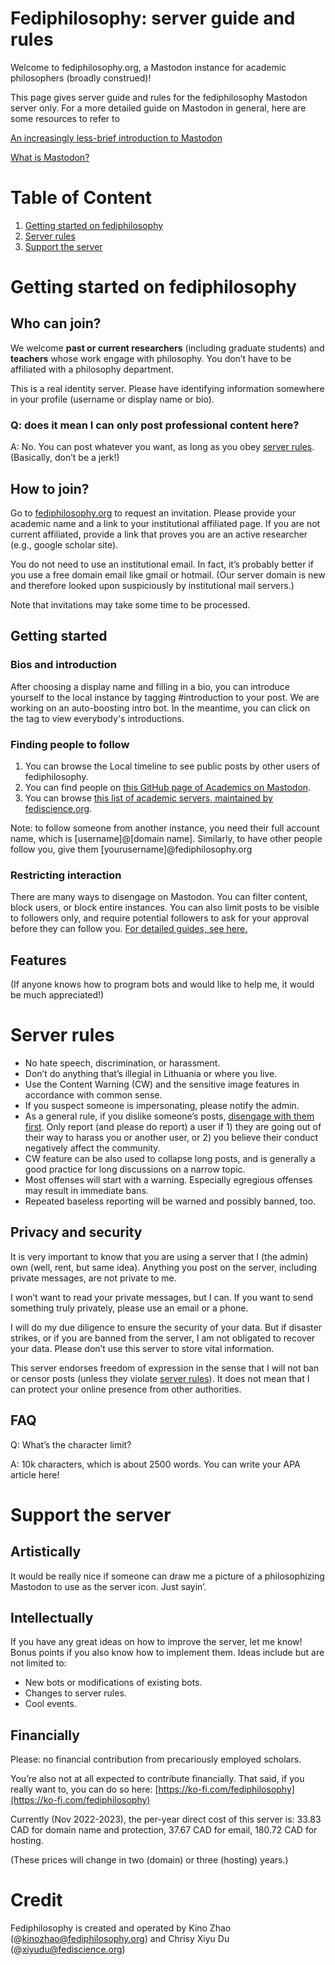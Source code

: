 # Fediphilosophy: server guide and rules

Welcome to fediphilosophy.org, a Mastodon instance for academic philosophers (broadly construed)!

This page gives server guide and rules for the fediphilosophy Mastodon server only. For a more detailed guide on Mastodon in general, here are some resources to refer to

[An increasingly less-brief introduction to Mastodon](https://gist.github.com/joyeusenoelle/74f6e6c0f349651349a0df9ae4582969)

[What is Mastodon?](https://docs.joinmastodon.org/)

# Table of Content
1. [Getting started on fediphilosophy](#getting-started-on-fediphilosophy)
2. [Server rules](#server-rules)
3. [Support the server](#support-the-server)

# Getting started on fediphilosophy

## Who can join?

We welcome **past or current researchers** (including graduate students) and **teachers** whose work engage with philosophy. You don’t have to be affiliated with a philosophy department.

This is a real identity server. Please have identifying information somewhere in your profile (username or display name or bio).

### Q: does it mean I can only post professional content here?

A: No. You can post whatever you want, as long as you obey [server rules](#server-rules). (Basically, don’t be a jerk!)

## How to join?

Go to [fediphilosophy.org](http://fediphilosophy.org) to request an invitation. Please provide your academic name and a link to your institutional affiliated page. If you are not current affiliated, provide a link that proves you are an active researcher (e.g., google scholar site).

You do not need to use an institutional email. In fact, it’s probably better if you use a free domain email like gmail or hotmail. (Our server domain is new and therefore looked upon suspiciously by institutional mail servers.)

Note that invitations may take some time to be processed.

## Getting started

### Bios and introduction

After choosing a display name and filling in a bio, you can introduce yourself to the local instance by tagging #introduction to your post. We are working on an auto-boosting intro bot. In the meantime, you can click on the tag to view everybody's introductions.

### Finding people to follow

1. You can browse the Local timeline to see public posts by other users of fediphilosophy.
2. You can find people on [this GitHub page of Academics on Mastodon](https://github.com/nathanlesage/academics-on-mastodon).
3. You can browse [this list of academic servers, maintained by fediscience.org](https://fediscience.org/server-list.html).

Note: to follow someone from another instance, you need their full account name, which is [username]@[domain name]. Similarly, to have other people follow you, give them [yourusername]@fediphilosophy.org

### Restricting interaction

There are many ways to disengage on Mastodon. You can filter content, block users, or block entire instances. You can also limit posts to be visible to followers only, and require potential followers to ask for your approval before they can follow you. [For detailed guides, see here.](https://docs.joinmastodon.org/user/moderating/)

## Features

(If anyone knows how to program bots and would like to help me, it would be much appreciated!)

# Server rules

- No hate speech, discrimination, or harassment.
- Don’t do anything that’s illegial in Lithuania or where you live.
- Use the Content Warning (CW) and the sensitive image features in accordance with common sense.
- If you suspect someone is impersonating, please notify the admin.
- As a general rule, if you dislike someone’s posts, [disengage with them first](#restricting-interaction). Only report (and please do report) a user if 1) they are going out of their way to harass you or another user, or 2) you believe their conduct negatively affect the community.
- CW feature can be also used to collapse long posts, and is generally a good practice for long discussions on a narrow topic.
- Most offenses will start with a warning. Especially egregious offenses may result in immediate bans.
- Repeated baseless reporting will be warned and possibly banned, too.

## Privacy and security

<aside>
It is very important to know that you are using a server that I (the admin) own (well, rent, but same idea). Anything you post on the server, including private messages, are not private to me.

</aside>

I won’t want to read your private messages, but I can. If you want to send something truly privately, please use an email or a phone.

I will do my due diligence to ensure the security of your data. But if disaster strikes, or if you are banned from the server, I am not obligated to recover your data. Please don’t use this server to store vital information.

This server endorses freedom of expression in the sense that I will not ban or censor posts (unless they violate [server rules](#server-rules)). It does not mean that I can protect your online presence from other authorities.

## FAQ

Q: What’s the character limit?

A: 10k characters, which is about 2500 words. You can write your APA article here!

# Support the server

## Artistically

It would be really nice if someone can draw me a picture of a philosophizing Mastodon to use as the server icon. Just sayin’.

## Intellectually

If you have any great ideas on how to improve the server, let me know! Bonus points if you also know how to implement them. Ideas include but are not limited to:

- New bots or modifications of existing bots.
- Changes to server rules.
- Cool events.

## Financially

Please: no financial contribution from precariously employed scholars.

You’re also not at all expected to contribute financially. That said, if you really want to, you can do so here: [https://ko-fi.com/fediphilosophy](https://ko-fi.com/fediphilosophy)

Currently (Nov 2022-2023), the per-year direct cost of this server is: 33.83 CAD for domain name and protection, 37.67 CAD for email, 180.72 CAD for hosting.

(These prices will change in two (domain) or three (hosting) years.)

# Credit

Fediphilosophy is created and operated by Kino Zhao (@kinozhao@fediphilosophy.org) and Chrisy Xiyu Du (@xiyudu@fediscience.org)
